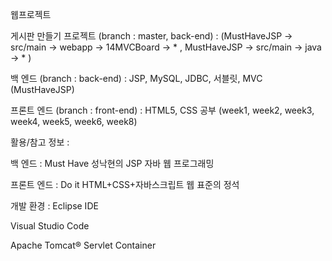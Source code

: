 웹프로젝트 



게시판 만들기 프로젝트 (branch : master, back-end) : (MustHaveJSP -> src/main -> webapp -> 14MVCBoard -> * , MustHaveJSP -> src/main -> java -> * )

백 엔드 (branch : back-end) : JSP, MySQL, JDBC, 서블릿, MVC (MustHaveJSP)

프론트 엔드 (branch : front-end) : HTML5, CSS 공부 (week1, week2, week3, week4, week5, week6, week8)



활용/참고 정보 :

백 엔드 : Must Have 성낙현의 JSP 자바 웹 프로그래밍

프론트 엔드 : Do it HTML+CSS+자바스크립트 웹 표준의 정석

개발 환경 :
Eclipse IDE

Visual Studio Code

Apache Tomcat® Servlet Container
